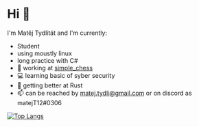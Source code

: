 ﻿# Hi :wave:
I'm Matěj Tydlitát and I'm currently:
- Student
- using moustly linux
- long practice with C#
- :seedling: working at [simple_chess](https://github.com/MatejTydli/simple_chess)
- :computer: learning basic of syber security
- :crab: getting better at Rust
- :mailbox: can be reached by <matej.tydli@gmail.com> or on discord as matejT12#0306

[![Top Langs](https://github-readme-stats.vercel.app/api/top-langs/?username=MatejTydli&hide=ASP.net,HLSL,ShaderLab,Objective-C%2B%2B,CMake,Makefile&theme=tokyonight&hide_border=true&text_color=ffffff)](https://github.com/MatejTydli)
